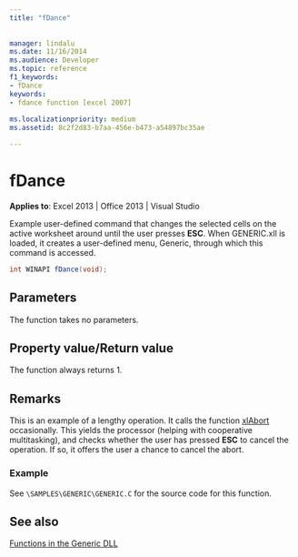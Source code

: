 ```yaml
---
title: "fDance"
 
 
manager: lindalu
ms.date: 11/16/2014
ms.audience: Developer
ms.topic: reference
f1_keywords:
- fDance
keywords:
- fdance function [excel 2007]
 
ms.localizationpriority: medium
ms.assetid: 8c2f2d83-b7aa-456e-b473-a54897bc35ae

---
```


# fDance

 **Applies to**: Excel 2013 | Office 2013 | Visual Studio 
  
Example user-defined command that changes the selected cells on the active worksheet around until the user presses **ESC**. When GENERIC.xll is loaded, it creates a user-defined menu, Generic, through which this command is accessed.
  
```cs
int WINAPI fDance(void);
```

## Parameters

The function takes no parameters.
  
## Property value/Return value

The function always returns 1.
  
## Remarks

This is an example of a lengthy operation. It calls the function [xlAbort](xlabort.md) occasionally. This yields the processor (helping with cooperative multitasking), and checks whether the user has pressed **ESC** to cancel the operation. If so, it offers the user a chance to cancel the abort. 
  
### Example

See `\SAMPLES\GENERIC\GENERIC.C` for the source code for this function. 
  
## See also



[Functions in the Generic DLL](functions-in-the-generic-dll.md)

